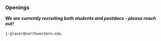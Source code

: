 ### Openings

***We are currently recruiting both students and postdocs - please reach out!*** <br /><br />
<i class="fa fa-envelope-o"></i>  `j-glaser@northwestern.edu`<br>
